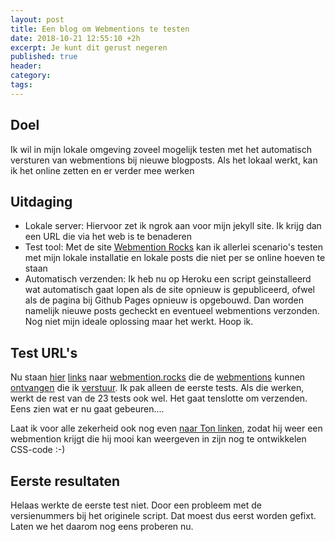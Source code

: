 ```yaml
---
layout: post
title: Een blog om Webmentions te testen
date: 2018-10-21 12:55:10 +2h
excerpt: Je kunt dit gerust negeren
published: true
header:
category: 
tags: 
---
```


## Doel

Ik wil in mijn lokale omgeving zoveel mogelijk testen met het automatisch versturen van webmentions bij nieuwe blogposts. Als het lokaal werkt, kan ik het online zetten en er verder mee werken

## Uitdaging

- Lokale server: Hiervoor zet ik ngrok aan voor mijn jekyll site. Ik krijg dan een URL die via het web is te benaderen
- Test tool: Met de site [Webmention Rocks](https://webmention.rocks/) kan ik allerlei scenario's testen met mijn lokale installatie en lokale posts die niet per se online hoeven te staan
- Automatisch verzenden: Ik heb nu op Heroku een script geinstalleerd wat automatisch gaat lopen als de site opnieuw is gepubliceerd, ofwel als de pagina bij Github Pages opnieuw is opgebouwd. Dan worden namelijk nieuwe posts gecheckt en eventueel webmentions verzonden. Nog niet mijn ideale oplossing maar het werkt. Hoop ik.

## Test URL's

Nu staan [hier](https://webmention.rocks/test/1) [links](https://webmention.rocks/test/2) naar [webmention.rocks](https://webmention.rocks/test/3) die de [webmentions](https://webmention.rocks/test/4) kunnen [ontvangen](https://webmention.rocks/test/5) die ik [verstuur](https://webmention.rocks/test/6). Ik pak alleen de eerste tests. Als die werken, werkt de rest van de 23 tests ook wel. Het gaat tenslotte om verzenden. Eens zien wat er nu gaat gebeuren....

Laat ik voor alle zekerheid ook nog even [naar Ton linken](https://www.zylstra.org/blog/2018/10/solvingwebmentions/), zodat hij weer een webmention krijgt die hij mooi kan weergeven in zijn nog te ontwikkelen CSS-code :-)

## Eerste resultaten

Helaas werkte de eerste test niet. Door een probleem met de versienummers bij het originele script. Dat moest dus eerst worden gefixt. Laten we het daarom nog eens proberen nu.
